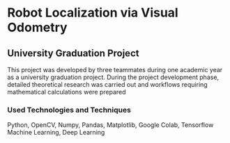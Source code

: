 # Robot Localization via Visual Odometry
## University Graduation Project

This project was developed by three teammates during one academic year as a university graduation
project. During the project development phase, detailed theoretical research was carried out and workflows
requiring mathematical calculations were prepared

### Used Technologies and Techniques 

Python, OpenCV, Numpy, Pandas, Matplotlib, Google Colab, Tensorflow\
Machine Learning, Deep Learning

